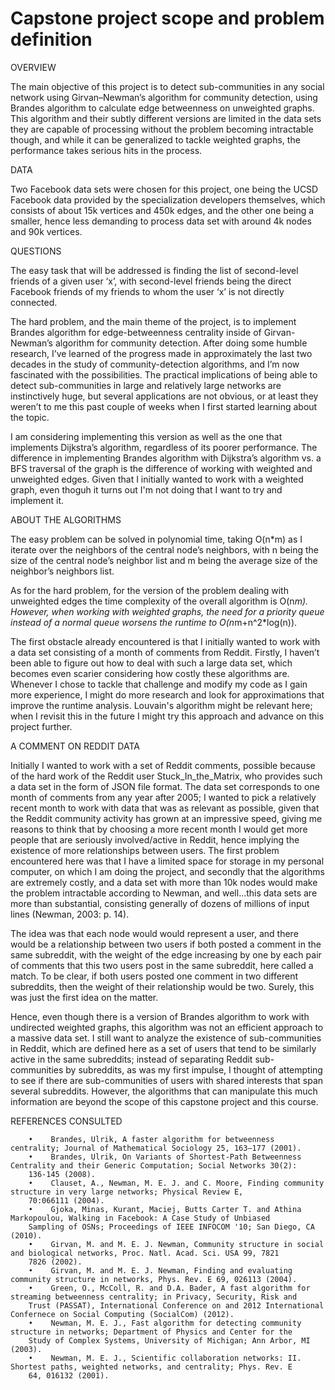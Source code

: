 # Capstone project scope and problem definition

OVERVIEW

The main objective of this project is to detect sub-communities in any social network using Girvan–Newman’s algorithm for community detection, using Brandes algorithm to calculate edge betweenness on unweighted graphs. This algorithm and their subtly different versions are limited in the data sets they are capable of processing without the problem becoming intractable though, and while it can be generalized to tackle weighted graphs, the performance takes serious hits in the process.

DATA

Two Facebook data sets were chosen for this project, one being the UCSD Facebook data provided by the specialization developers themselves, which consists of about 15k vertices and 450k edges, and the other one being a smaller, hence less demanding to process data set with around 4k nodes and 90k vertices.

QUESTIONS

The easy task that will be addressed is finding the list of second-level friends of a given user ‘x’, with second-level friends being the direct Facebook friends of my friends to whom the user ‘x’ is not directly connected.

The hard problem, and the main theme of the project, is to implement Brandes algorithm for edge-betweenness centrality inside of Girvan-Newman’s algorithm for community detection. After doing some humble research, I’ve learned of the progress made in approximately the last two decades in the study of community-detection algorithms, and I’m now fascinated with the possibilities. The practical implications of being able to detect sub-communities in large and relatively large networks are instinctively huge, but several applications are not obvious, or at least they weren’t to me this past couple of weeks when I first started learning about the topic.

I am considering implementing this version as well as the one that implements Dijkstra’s algorithm, regardless of its poorer performance. The difference in implementing Brandes algorithm with Dijkstra’s algorithm vs. a BFS traversal of the graph is the difference of working with weighted and unweighted edges. Given that I initially wanted to work with a weighted graph, even thoguh it turns out I'm not doing that I want to try and implement it.

ABOUT THE ALGORITHMS

The easy problem can be solved in polynomial time, taking O(n*m) as I iterate over the neighbors of the central node’s neighbors, with n being the size of the central node’s neighbor list and m being the average size of the neighbor’s neighbors list.

As for the hard problem, for the version of the problem dealing with unweighted edges the time complexity of the overall algorithm is O(n*m). However, when working with weighted graphs, the need for a priority queue instead of a normal queue worsens the runtime to O(n*m+n^2*log(n)).

The first obstacle already encountered is that I initially wanted to work with a data set consisting of a month of comments from Reddit. Firstly, I haven’t been able to figure out how to deal with such a large data set, which becomes even scarier considering how costly these algorithms are. Whenever I chose to tackle that challenge and modify my code as I gain more experience, I might do more research and look for approximations that improve the runtime analysis. Louvain's algorithm might be relevant here; when I revisit this in the future I might try this approach and advance on this project further.

A COMMENT ON REDDIT DATA

Initially I wanted to work with a set of Reddit comments, possible because of the hard work of the Reddit user Stuck_In_the_Matrix, who provides such a data set in the form of JSON file format. The data set corresponds to one month of comments from any year after 2005; I wanted to pick a relatively recent month to work with data that was as relevant as possible, given that the Reddit community activity has grown at an impressive speed, giving me reasons to think that by choosing a more recent month I would get more people that are seriously involved/active in Reddit, hence implying the existence of more relationships between users. The first problem encountered here was that I have a limited space for storage in my personal computer, on which I am doing the project, and secondly that the algorithms are extremely costly, and a data set with more than 10k nodes would make the problem intractable according to Newman, and well...this data sets are more than substantial, consisting generally of dozens of millions of input lines (Newman, 2003: p. 14).

The idea was that each node would would represent a user, and there would be a relationship between two users if both posted a comment in the same subreddit, with the weight of the edge increasing by one by each pair of comments that this two users post in the same subreddit, here called a match. To be clear, if both users posted one comment in two different subreddits, then the weight of their relationship would be two. Surely, this was just the first idea on the matter.

Hence, even though there is a version of Brandes algorithm to work with undirected weighted graphs, this algorithm was not an efficient approach to a massive data set. I still want to analyze the existence of sub-communities in Reddit, which are defined here as a set of users that tend to be similarly active in the same subreddits; instead of separating Reddit sub-communities by subreddits, as was my first impulse, I thought of attempting to see if there are sub-communities of users with shared interests that span several subreddits.
However, the algorithms that can manipulate this much information are beyond the scope of this capstone project and this course.

REFERENCES CONSULTED

        •    Brandes, Ulrik, A faster algorithm for betweenness centrality; Journal of Mathematical Sociology 25, 163–177 (2001).
        •    Brandes, Ulrik, On Variants of Shortest-Path Betweenness Centrality and their Generic Computation; Social Networks 30(2):
        136-145 (2008).
        •    Clauset, A., Newman, M. E. J. and C. Moore, Finding community structure in very large networks; Physical Review E,
        70:066111 (2004).
        •    Gjoka, Minas, Kurant, Maciej, Butts Carter T. and Athina Markopoulou, Walking in Facebook: A Case Study of Unbiased
        Sampling of OSNs; Proceedings of IEEE INFOCOM '10; San Diego, CA (2010).
        •    Girvan, M. and M. E. J. Newman, Community structure in social and biological networks, Proc. Natl. Acad. Sci. USA 99, 7821
        7826 (2002).
        •    Girvan, M. and M. E. J. Newman, Finding and evaluating community structure in networks, Phys. Rev. E 69, 026113 (2004).
        •    Green, O., McColl, R. and D.A. Bader, A fast algorithm for streaming betweenness centrality; in Privacy, Security, Risk and
        Trust (PASSAT), International Conference on and 2012 International Confernece on Social Computing (SocialCom) (2012).
        •    Newman, M. E. J., Fast algorithm for detecting community structure in networks; Department of Physics and Center for the
        Study of Complex Systems, University of Michigan; Ann Arbor, MI (2003).
        •    Newman, M. E. J., Scientific collaboration networks: II. Shortest paths, weighted networks, and centrality; Phys. Rev. E
        64, 016132 (2001).
